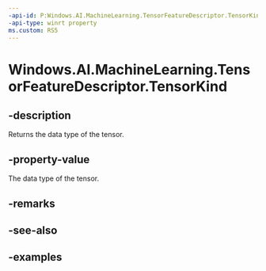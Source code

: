 ```yaml
---
-api-id: P:Windows.AI.MachineLearning.TensorFeatureDescriptor.TensorKind
-api-type: winrt property
ms.custom: RS5
---
```


<!-- Property syntax.
public TensorKind TensorKind { get; }
-->

# Windows.AI.MachineLearning.TensorFeatureDescriptor.TensorKind

## -description
Returns the data type of the tensor.

## -property-value
The data type of the tensor.

## -remarks

## -see-also

## -examples
